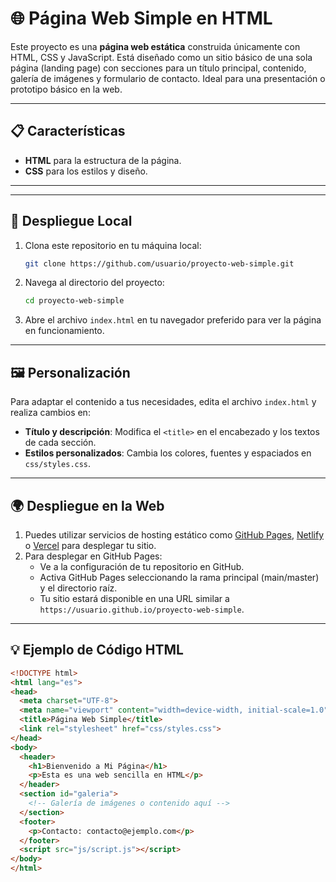 # 🌐 Página Web Simple en HTML

Este proyecto es una **página web estática** construida únicamente con HTML, CSS y JavaScript. Está diseñado como un sitio básico de una sola página (landing page) con secciones para un título principal, contenido, galería de imágenes y formulario de contacto. Ideal para una presentación o prototipo básico en la web.

---

## 📋 Características

- **HTML** para la estructura de la página.
- **CSS** para los estilos y diseño.

---


---

## 🚀 Despliegue Local

1. Clona este repositorio en tu máquina local:
    ```bash
    git clone https://github.com/usuario/proyecto-web-simple.git
    ```
2. Navega al directorio del proyecto:
    ```bash
    cd proyecto-web-simple
    ```
3. Abre el archivo `index.html` en tu navegador preferido para ver la página en funcionamiento.

---

## 🖼️ Personalización

Para adaptar el contenido a tus necesidades, edita el archivo `index.html` y realiza cambios en:

- **Título y descripción**: Modifica el `<title>` en el encabezado y los textos de cada sección.
- **Estilos personalizados**: Cambia los colores, fuentes y espaciados en `css/styles.css`.

---

## 🌍 Despliegue en la Web

1. Puedes utilizar servicios de hosting estático como [GitHub Pages](https://pages.github.com/), [Netlify](https://www.netlify.com/) o [Vercel](https://vercel.com/) para desplegar tu sitio.
2. Para desplegar en GitHub Pages:
   - Ve a la configuración de tu repositorio en GitHub.
   - Activa GitHub Pages seleccionando la rama principal (main/master) y el directorio raíz.
   - Tu sitio estará disponible en una URL similar a `https://usuario.github.io/proyecto-web-simple`.

---

## 💡 Ejemplo de Código HTML

```html
<!DOCTYPE html>
<html lang="es">
<head>
  <meta charset="UTF-8">
  <meta name="viewport" content="width=device-width, initial-scale=1.0">
  <title>Página Web Simple</title>
  <link rel="stylesheet" href="css/styles.css">
</head>
<body>
  <header>
    <h1>Bienvenido a Mi Página</h1>
    <p>Esta es una web sencilla en HTML</p>
  </header>
  <section id="galeria">
    <!-- Galería de imágenes o contenido aquí -->
  </section>
  <footer>
    <p>Contacto: contacto@ejemplo.com</p>
  </footer>
  <script src="js/script.js"></script>
</body>
</html>


